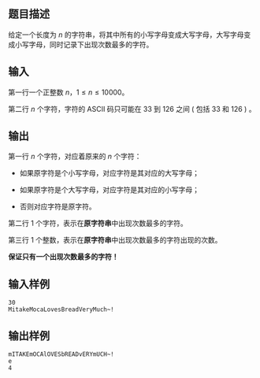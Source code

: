 ## 题目描述

给定一个长度为 $n$ 的字符串，将其中所有的小写字母变成大写字母，大写字母变成小写字母，同时记录下出现次数最多的字符。

## 输入

第一行一个正整数 $n$，$1≤n≤10000$。

第二行 $n$ 个字符，字符的 ASCII 码只可能在 $33$ 到 $126$ 之间 ( 包括 $33$ 和 $126$ ) 。

## 输出

第一行 $n$ 个字符，对应着原来的 $n$ 个字符：

- 如果原字符是个小写字母，对应字符是其对应的大写字母；

- 如果原字符是个大写字母，对应字符是其对应的小写字母；

- 否则对应字符是原字符。


第二行 $1$ 个字符，表示在**原字符串**中出现次数最多的字符。

第三行 $1$ 个整数，表示在**原字符串**中出现次数最多的字符出现的次数。

**保证只有一个出现次数最多的字符！**

## 输入样例

```
30
MitakeMocaLovesBreadVeryMuch~!
```

## 输出样例

```
mITAKEmOCAlOVESbREADvERYmUCH~!
e
4
```